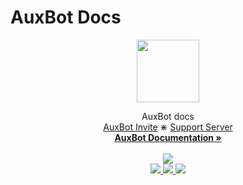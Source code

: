# AuxBot Docs

<div>
    <p align="center">
        <a href="https://www.auxbot.xyz">
            <img src="https://i.imgur.com/RRivTWc.png" width="100" height="100">
        </a>
    </p>
</div>
<div>
    <p align="center">
        AuxBot docs
        <br>
        <a href="https://www.auxbot.xyz/invite">AuxBot Invite</a>
        ⋇
        <a href="https://www.auxbot.xyz/support">Support Server</a>
        <br>
        <a href="https://www.auxbot.xyz/docs"><strong>AuxBot Documentation »</strong></a>
        <br>
        <br>
        <a href="https://github.com/auxbot-discord-bot/docs">
            <img src="https://github.com/auxbot-discord-bot/docs/actions/workflows/publish%20docker%20image.yml/badge.svg">
        </a>
        <br>
        <a href="https://github.com/auxbot-discord-bot/docs">
            <img src="https://img.shields.io/github/last-commit/auxbot-discord-bot/docs?color=purple&label=Last%20Commit&logo=GitHub&logoColor=white">
        </a>
        <a href="https://github.com/auxbot-discord-bot/docs">
            <img src="https://img.shields.io/github/license/auxbot-discord-bot/docs?color=orange&label=License&logo=GitHub">
        </a>
        <a href="https://github.com/auxbot-discord-bot/docs">
            <img src="https://img.shields.io/github/repo-size/auxbot-discord-bot/docs?color=blue&label=Repo%20Size&logo=GitHub&logoColor=white">
        </a>
        <br>
    </p>
</div>
